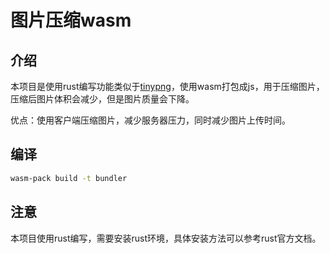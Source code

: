 # 图片压缩wasm

## 介绍

本项目是使用rust编写功能类似于[tinypng](https://tinypng.com/)，使用wasm打包成js，用于压缩图片，压缩后图片体积会减少，但是图片质量会下降。

优点：使用客户端压缩图片，减少服务器压力，同时减少图片上传时间。


## 编译

```bash
wasm-pack build -t bundler
```

## 注意

本项目使用rust编写，需要安装rust环境，具体安装方法可以参考rust官方文档。